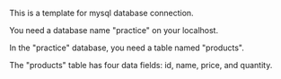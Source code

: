 This is a template for mysql database connection.

You need a database name "practice" on your localhost.

In the "practice" database, you need a table named "products".

The "products" table has four data fields: id, name, price, and quantity.

